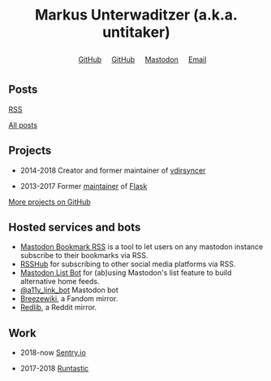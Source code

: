 <h1 id="brand">Markus <span id="surname">Unterwaditzer</span> (a.k.a. untitaker)</h1>

<script>
var surnames = [
    "Unterwaditzer",
    "Underwhat'sit",
    "Underwhatever",
    "Underwater",
];
var surnameIndex = 0;
document.getElementById("surname").onclick = function() {
    surnameIndex = (surnameIndex + 1) % surnames.length;
    this.innerText = surnames[surnameIndex];
};
</script>

<style>
    #brand {
        text-align: center;
    }

    .socials {
        list-style: none;
        text-align: center;
        line-height: 2.5em;
    }

    .socials li {
        display: inline;
        padding: 0 8px;
    }
</style>


<ul class=socials>

<li><a class=c-purple href="https://github.com/untitaker">GitHub</a></li>
<li><a class=c-purple href="https://codeberg.org/untitaker">GitHub</a></li>
<li><a class=c-blue href="https://gts.woodland.cafe/@untitaker" rel="me">Mastodon</a></li>
<li><a href="mailto:markus@unterwaditzer.net">Email</a></li>

</ul>

<div class=multi-heading><h2>Posts</h2><a class=c-orange href=/feed.xml>RSS</a></div>

<ul id="blog-index" class="timeline"></ul>

[All posts](/archive)

## Projects

<div class="timeline">

* <time>2014-2018</time> Creator and former maintainer of [vdirsyncer](http://vdirsyncer.pimutils.org/en/stable/)

* <time>2013-2017</time> Former [maintainer](https://palletsprojects.com/people/) of [Flask](https://palletsprojects.com/p/flask/)

[More projects on GitHub](https://github.com/untitaker/)

</div>

## Hosted services and bots

* [Mastodon Bookmark RSS](https://bookmark-rss.woodland.cafe) is a tool to let users on any mastodon instance subscribe to their bookmarks via RSS.
* [RSSHub](https://rsshub.woodland.cafe) for subscribing to other social media platforms via RSS.
* [Mastodon List Bot](https://list-bot.woodland.cafe) for (ab)using Mastodon's list feature to build alternative home feeds.
* [@a11y_link_bot](https://mastodon.social/@a11y_link_bot) Mastodon bot
* [Breezewiki](https://breezewiki.woodland.cafe), a Fandom mirror.
* [Redlib](https://redlib.woodland.cafe), a Reddit mirror.

## Work

<div class="timeline">

* <time>2018-now</time> [Sentry.io](https://sentry.io/)

* <time>2017-2018</time> [Runtastic](https://www.runtastic.com/)

</div>
